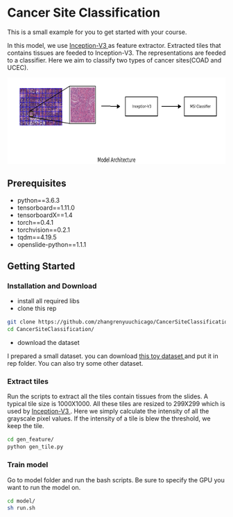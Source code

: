 # Cancer Site Classification

This is a small example for you to get started with your course. 

In this model, we use <a href="https://arxiv.org/abs/1512.00567"> Inception-V3 </a> as feature extractor. Extracted tiles that contains tissues are feeded to Inception-V3. The representations are feeded to a classifier. Here we aim to classify two types of cancer sites(COAD and UCEC). 

<p align='center'>  
  <img src='fig/BaselineModel.png' width='600' height='200' />
</p>

## Prerequisites
- python==3.6.3
- tensorboard==1.11.0
- tensorboardX==1.4
- torch==0.4.1
- torchvision==0.2.1
- tqdm==4.19.5
- openslide-python==1.1.1

## Getting Started

### Installation and Download
- install all required libs
- clone this rep
```bash
git clone https://github.com/zhangrenyuuchicago/CancerSiteClassification
cd CancerSiteClassification/
```
- download the dataset

I prepared a small dataset. you can download <a href="https://arxiv.org/abs/1803.04054"> this toy dataset </a> and put it in rep folder. You can also try some other dataset.

### Extract tiles
Run the scripts to extract all the tiles contain tissues from the slides. A typical tile size is 1000X1000. All these tiles are resized to 299X299 which is used by <a href="https://arxiv.org/abs/1512.00567"> Inception-V3 </a>. Here we simply calculate the intensity of all the grayscale pixel values. If the intensity of a tile is blew the threshold, we keep the tile. 

```bash
cd gen_feature/
python gen_tile.py
```

### Train model
Go to model folder and run the bash scripts. Be sure to specify the GPU you want to run the model on.
```bash
cd model/
sh run.sh
```

